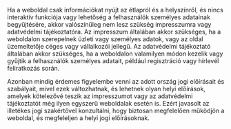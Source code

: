 Ha a weboldal csak információkat nyújt az étlapról és a helyszínről, és nincs interaktív funkciója vagy lehetőség a felhasználók személyes adatainak begyűjtésére, akkor valószínűleg nem lesz szükség impresszumra vagy adatvédelmi tájékoztatóra. Az impresszum általában akkor szükséges, ha a weboldalon szerepelnek üzleti vagy személyes adatok, vagy az oldal üzemeltetője céges vagy vállalkozói jellegű. Az adatvédelmi tájékoztató általában akkor szükséges, ha a weboldalon valamilyen módon kezelik vagy gyűjtik a felhasználók személyes adatait, például regisztráció vagy hírlevél feliratkozás során.

Azonban mindig érdemes figyelembe venni az adott ország jogi előírásait és szabályait, mivel ezek változhatnak, és lehetnek olyan helyi előírások, amelyek kötelezővé teszik az impresszumot vagy az adatvédelmi tájékoztatót még ilyen egyszerű weboldalak esetén is. Ezért javasolt az illetékes jogi szakértővel konzultálni, hogy biztosan megfelelően működjön a weboldal, és megfeleljen a helyi jogi előírásoknak.